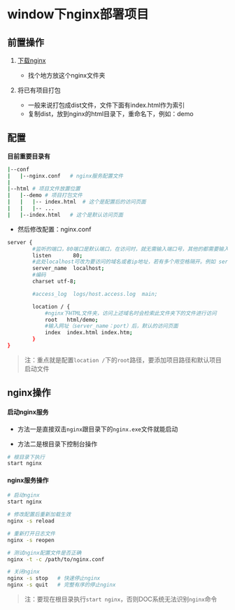 <!--
 * @Description: window下nginx部署项目
 * @Date: 2019-08-21 10:15:04
 * @LastEditors: phoebus
 * @LastEditTime: 2019-08-21 10:29:39
 -->
# window下nginx部署项目

## 前置操作

1. [下载nginx](http://nginx.org/)

	* 找个地方放这个nginx文件夹

2. 将已有项目打包

	* 一般来说打包成dist文件，文件下面有index.html作为索引
	* 复制dist，放到nginx的html目录下，重命名下，例如：demo

## 配置

**目前重要目录有**

``` bash
|--conf
|	|--nginx.conf	# nginx服务配置文件
|
|--html	# 项目文件放置位置
|	|--demo	# 项目打包文件
|	|	|-- index.html	# 这个是配置后的访问页面
|	|	|-- ...
|	|--index.html	# 这个是默认访问页面
```

* 然后修改配置：nginx.conf

``` bash
server {
        #监听的端口，80端口是默认端口，在访问时，就无需输入端口号，其他的都需要输入端口号，比如这里访问地址就是127.0.0.1，而若是8080端口，则是127.0.0.1：8080
        listen       80;
        #此处localhost可改为要访问的域名或者ip地址，若有多个用空格隔开。例如 server_name www.baidu.com baidu.com test.baidu.com
        server_name  localhost;
        #编码
        charset utf-8;

        #access_log  logs/host.access.log  main;

        location / {
            #nginx下HTML文件夹，访问上述域名时会检索此文件夹下的文件进行访问
            root   html/demo;
            #输入网址（server_name：port）后，默认的访问页面
            index  index.html index.htm;
        }
}
```

> 注：重点就是配置`location /`下的`root`路径，要添加项目路径和默认项目启动文件

## nginx操作

#### 启动nginx服务

* 方法一是直接双击`nginx`跟目录下的`nginx.exe`文件就能启动

* 方法二是根目录下控制台操作

``` bash
# 根目录下执行
start nginx
```

#### nginx服务操作

``` bash
# 启动nginx
start nginx

# 修改配置后重新加载生效
nginx -s reload

# 重新打开日志文件
nginx -s reopen

# 测试nginx配置文件是否正确
nginx -t -c /path/to/nginx.conf

# 关闭nginx
nginx -s stop  	# 快速停止nginx
nginx -s quit 	# 完整有序的停止nginx
```

> 注：要现在根目录执行`start nginx`，否则DOC系统无法识别`nginx`命令
